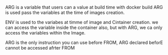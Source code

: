 ARG is a variable that users can a value at build time with docker build
ARG is used pass the variables at the time of images creation.

ENV is used to the variabes at timme of image and Cintainer creation. we can access the variable inside the container also, but with ARG, we ca only access the variables within the Image.

ARG is the only instruction you can use before FROM, ARG declared beforE cannot be accessed afrter FROM